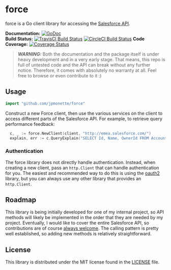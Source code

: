 # force

force is a Go client library for accessing the [Salesforce API](https://developer.salesforce.com/docs/atlas.en-us.api_rest.meta/).

**Documentation:** [![GoDoc](https://godoc.org/github.com/jpmonette/force?status.svg)](https://godoc.org/github.com/jpmonette/force)  
**Build Status:** [![TravisCI Build Status](https://travis-ci.org/jpmonette/force.svg)](https://travis-ci.org/jpmonette/force) [![CircleCI Build Status](https://circleci.com/gh/jpmonette/force.png?style=shield&circle-token=:circle-token)](https://circleci.com/gh/jpmonette/force) 
**Code Coverage:** [![Coverage Status](https://coveralls.io/repos/jpmonette/force/badge.svg?branch=master&service=github)](https://coveralls.io/github/jpmonette/force?branch=master)
> ***WARNING:*** Both the documentation and the package itself is under heavy
> development and in a very early stage. That means, this repo is full of
> untested code and the API can break without any further notice. Therefore,
> it comes with absolutely no warranty at all. Feel free to browse or even
> contribute to it :)

## Usage

```go
import "github.com/jpmonette/force"
```

Construct a new Force client, then use the various services on the client to access different parts of the Salesforce API. For example, to retrieve query performance feedback:

```go
  c, _ := force.NewClient(client, "http://emea.salesforce.com/")
  explain, err := c.QueryExplain("SELECT Id, Name, OwnerId FROM Account LIMIT 10")
```

### Authentication

The force library does not directly handle authentication.  Instead, when
creating a new client, pass an `http.Client` that can handle authentication for
you.  The easiest and recommended way to do this is using the
[oauth2](https://godoc.org/golang.org/x/oauth2) library, but you can always use
any other library that provides an `http.Client`.


## Roadmap

This library is being initially developed for one of my internal project,
so API methods will likely be implemented in the order that they are
needed by my project. Eventually, I would like to cover the entire
Salesforce API, so contributions are of course [always welcome][contributing].  The
calling pattern is pretty well established, so adding new methods is relatively
straightforward.

[contributing]: CONTRIBUTING.md


## License

This library is distributed under the MIT license found in the [LICENSE](./LICENSE)
file.
